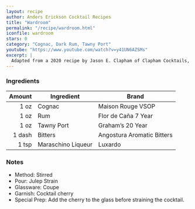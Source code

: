 ```yaml
---
layout: recipe
author: Anders Erickson Cocktail Recipes
title: "Wardroom"
permalink: "/recipe/wardroom.html"
iconfile: wardroom
stars: 0
category: "Cognac, Dark Rum, Tawny Port"
youtube: "https://www.youtube.com/watch?v=y41UN6AZSMs"
excerpt: |
  Adapted from a 2020 recipe by Jason E. Clapham of Clapham Cocktails, Oxford, England. Jason says, "The Wardroom features port, cognac, and rum, the three favourite libations of the British Naval officer."
---
```


### Ingredients

| Amount | Ingredient         | Brand                      |
| -----: | ------------------ | -------------------------- |
|   1 oz | Cognac             | Maison Rouge VSOP          |
|   1 oz | Rum                | Flor de Caña 7 Year        |
|   1 oz | Tawny Port         | Graham’s 20 Year           |
| 1 dash | Bitters            | Angostura Aromatic Bitters |
|  1 tsp | Maraschino Liqueur | Luxardo                    |

### Notes

- Method: Stirred
- Pour: Julep Strain
- Glassware: Coupe
- Garnish: Cocktail cherry
- Special Prep: Add the cherry to the glass before straining the cocktail.
